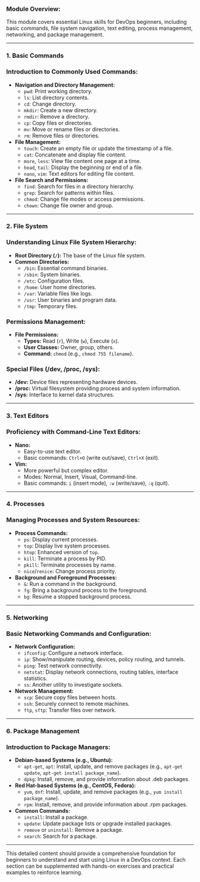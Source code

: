 ### Module Overview:

This module covers essential Linux skills for DevOps beginners, including basic commands, file system navigation, text editing, process management, networking, and package management.

---

### 1. Basic Commands

### Introduction to Commonly Used Commands:

- **Navigation and Directory Management:**
    - `pwd`: Print working directory.
    - `ls`: List directory contents.
    - `cd`: Change directory.
    - `mkdir`: Create a new directory.
    - `rmdir`: Remove a directory.
    - `cp`: Copy files or directories.
    - `mv`: Move or rename files or directories.
    - `rm`: Remove files or directories.
- **File Management:**
    - `touch`: Create an empty file or update the timestamp of a file.
    - `cat`: Concatenate and display file content.
    - `more`, `less`: View file content one page at a time.
    - `head`, `tail`: Display the beginning or end of a file.
    - `nano`, `vim`: Text editors for editing file content.
- **File Search and Permissions:**
    - `find`: Search for files in a directory hierarchy.
    - `grep`: Search for patterns within files.
    - `chmod`: Change file modes or access permissions.
    - `chown`: Change file owner and group.

---

### 2. File System

### Understanding Linux File System Hierarchy:

- **Root Directory (`/`):** The base of the Linux file system.
- **Common Directories:**
    - `/bin`: Essential command binaries.
    - `/sbin`: System binaries.
    - `/etc`: Configuration files.
    - `/home`: User home directories.
    - `/var`: Variable files like logs.
    - `/usr`: User binaries and program data.
    - `/tmp`: Temporary files.

### Permissions Management:

- **File Permissions:**
    - **Types:** Read (`r`), Write (`w`), Execute (`x`).
    - **User Classes:** Owner, group, others.
    - **Command:** `chmod` (e.g., `chmod 755 filename`).

### Special Files (/dev, /proc, /sys):

- **/dev:** Device files representing hardware devices.
- **/proc:** Virtual filesystem providing process and system information.
- **/sys:** Interface to kernel data structures.

---

### 3. Text Editors

### Proficiency with Command-Line Text Editors:

- **Nano:**
    - Easy-to-use text editor.
    - Basic commands: `Ctrl+O` (write out/save), `Ctrl+X` (exit).
- **Vim:**
    - More powerful but complex editor.
    - Modes: Normal, Insert, Visual, Command-line.
    - Basic commands: `i` (insert mode), `:w` (write/save), `:q` (quit).

---

### 4. Processes

### Managing Processes and System Resources:

- **Process Commands:**
    - `ps`: Display current processes.
    - `top`: Display live system processes.
    - `htop`: Enhanced version of `top`.
    - `kill`: Terminate a process by PID.
    - `pkill`: Terminate processes by name.
    - `nice`/`renice`: Change process priority.
- **Background and Foreground Processes:**
    - `&`: Run a command in the background.
    - `fg`: Bring a background process to the foreground.
    - `bg`: Resume a stopped background process.

---

### 5. Networking

### Basic Networking Commands and Configuration:

- **Network Configuration:**
    - `ifconfig`: Configure a network interface.
    - `ip`: Show/manipulate routing, devices, policy routing, and tunnels.
    - `ping`: Test network connectivity.
    - `netstat`: Display network connections, routing tables, interface statistics.
    - `ss`: Another utility to investigate sockets.
- **Network Management:**
    - `scp`: Secure copy files between hosts.
    - `ssh`: Securely connect to remote machines.
    - `ftp`, `sftp`: Transfer files over network.

---

### 6. Package Management

### Introduction to Package Managers:

- **Debian-based Systems (e.g., Ubuntu):**
    - `apt-get`, `apt`: Install, update, and remove packages (e.g., `apt-get update`, `apt-get install package_name`).
    - `dpkg`: Install, remove, and provide information about .deb packages.
- **Red Hat-based Systems (e.g., CentOS, Fedora):**
    - `yum`, `dnf`: Install, update, and remove packages (e.g., `yum install package_name`).
    - `rpm`: Install, remove, and provide information about .rpm packages.
- **Common Commands:**
    - `install`: Install a package.
    - `update`: Update package lists or upgrade installed packages.
    - `remove` or `uninstall`: Remove a package.
    - `search`: Search for a package.

---

This detailed content should provide a comprehensive foundation for beginners to understand and start using Linux in a DevOps context. Each section can be supplemented with hands-on exercises and practical examples to reinforce learning.